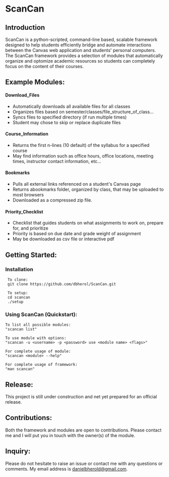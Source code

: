 # ScanCan

## Introduction
ScanCan is a python-scripted, command-line based, scalable framework designed to help students efficiently bridge and automate interactions between the Canvas web application and students' personal computers. The ScanCan framework provides a selection of modules that automatically organize and optomize academic resources so students can completely focus on the content of their courses.

## Example Modules:
#### Download_Files
* Automatically downloads all available files for all classes
* Organizes files based on semester/classes/file_structure_of_class... 
* Syncs files to specified directory (if run multiple times)
* Student may chose to skip or replace duplicate files

#### Course_Information
* Returns the first n-lines (10 default) of the syllabus for a specified course
* May find information such as office hours, office locations, meeting times, instructor contact information, etc... 

#### Bookmarks
* Pulls all external links referenced on a student's Canvas page
* Returns abookmarks folder, organized by class, that may be uploaded to most browsers
* Downloaded as a compressed zip file.

#### Priority_Checklist
* Checklist that guides students on what assignments to work on, prepare for, and prioritize
* Priority is based on due date and grade weight of assignment
* May be downloaded as csv file or interactive pdf

## Getting Started: 

### Installation
```
 To clone:
 git clone https://github.com/dbherol/ScanCan.git
 
 To setup:
 cd scancan
 ./setup 
 ```
  
### Using ScanCan (Quickstart):
 
 ```
To list all possible modules:
"scancan list" 

To use module with options: 
"scancan -u <username> -p <password> use <module name> <flags>" 

For complete usage of module:
"scancan <module> --help"

For complete usage of framework:
"man scancan"
 ```
## Release:
This project is still under construction and net yet prepared for an official release.

## Contributions:
Both the framework and modules are open to contributions. Please contact me and I will put you in touch with the owner(s) of the module.

## Inquiry:
Please do not hesitate to raise an issue or contact me with any questions or comments. My email address is danielbherold@gmail.com.
